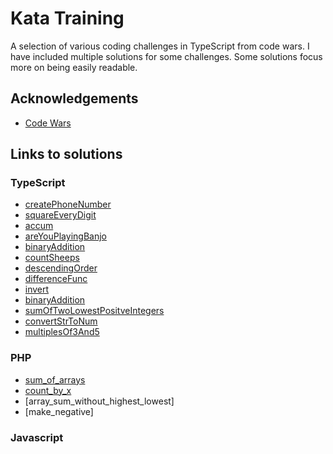 # Kata Training 
A selection of various coding challenges in TypeScript from code wars. I have included multiple solutions for some challenges. Some solutions focus more on being easily readable.

## Acknowledgements
- [Code Wars](https://www.codewars.com/)

## Links to solutions

### TypeScript

- [createPhoneNumber](https://github.com/Elyk-Adnuram/Kata_training_Typescript/blob/main/createPhoneNumber.ts)
- [squareEveryDigit](https://github.com/Elyk-Adnuram/Kata_training_Typescript/blob/main/squareEveryDigit.ts)
- [accum](https://github.com/Elyk-Adnuram/Kata_training/blob/main/accum.ts)
- [areYouPlayingBanjo](https://github.com/Elyk-Adnuram/Kata_training/blob/main/areYouPlayingBanjo.ts)
- [binaryAddition](https://github.com/Elyk-Adnuram/Kata_training/blob/main/binaryAddition.ts)
- [countSheeps](https://github.com/Elyk-Adnuram/Kata_training/blob/main/countSheeps.ts)
- [descendingOrder](https://github.com/Elyk-Adnuram/Kata_training/blob/main/descendingOrder.ts)
- [differenceFunc](https://github.com/Elyk-Adnuram/Kata_training/blob/main/differenceFunc.ts)
- [invert](https://github.com/Elyk-Adnuram/Kata_training/blob/main/invert.ts)
- [binaryAddition](https://github.com/Elyk-Adnuram/Kata_training/blob/main/binaryAddition.ts)
- [sumOfTwoLowestPositveIntegers](https://github.com/Elyk-Adnuram/Kata_training_Typescript/blob/main/sumOfTwoLowestPosInts.ts)
- [convertStrToNum](https://github.com/Elyk-Adnuram/Kata_training_Typescript/blob/main/convertStrToNum.ts)
- [multiplesOf3And5](https://github.com/Elyk-Adnuram/Kata_training_Typescript/blob/main/multiplesOf3Or5.ts)

### PHP

- [sum_of_arrays](https://github.com/Elyk-Adnuram/Kata_training_PHP/blob/main/sum_arrays.php)
- [count_by_x](https://github.com/Elyk-Adnuram/Kata_training_PHP/blob/main/count_by_x.php)
- [array_sum_without_highest_lowest]
- [make_negative]

### Javascript
